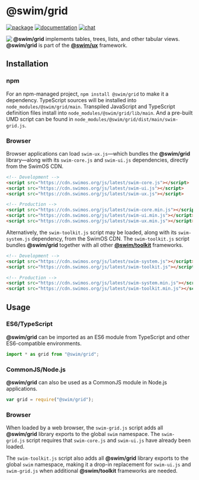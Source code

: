 # @swim/grid

[![package](https://img.shields.io/npm/v/@swim/grid.svg)](https://www.npmjs.com/package/@swim/grid)
[![documentation](https://img.shields.io/badge/doc-TypeDoc-blue.svg)](https://docs.swimos.org/js/latest/modules/_swim_grid.html)
[![chat](https://img.shields.io/badge/chat-Gitter-green.svg)](https://gitter.im/swimos/community)

<a href="https://www.swimos.org"><img src="https://docs.swimos.org/readme/marlin-blue.svg" align="left"></a>

**@swim/grid** implements tables, trees, lists, and other tabular views.  **@swim/grid** is part of the
[**@swim/ux**](https://github.com/swimos/swim/tree/master/swim-toolkit-js/swim-ux-js/@swim/ux) framework.

## Installation

### npm

For an npm-managed project, `npm install @swim/grid` to make it a dependency.
TypeScript sources will be installed into `node_modules/@swim/grid/main`.
Transpiled JavaScript and TypeScript definition files install into
`node_modules/@swim/grid/lib/main`.  And a pre-built UMD script can
be found in `node_modules/@swim/grid/dist/main/swim-grid.js`.

### Browser

Browser applications can load `swim-ux.js`—which bundles the **@swim/grid**
library—along with its `swim-core.js` and `swim-ui.js` dependencies, directly
from the SwimOS CDN.

```html
<!-- Development -->
<script src="https://cdn.swimos.org/js/latest/swim-core.js"></script>
<script src="https://cdn.swimos.org/js/latest/swim-ui.js"></script>
<script src="https://cdn.swimos.org/js/latest/swim-ux.js"></script>

<!-- Production -->
<script src="https://cdn.swimos.org/js/latest/swim-core.min.js"></script>
<script src="https://cdn.swimos.org/js/latest/swim-ui.min.js"></script>
<script src="https://cdn.swimos.org/js/latest/swim-ux.min.js"></script>
```

Alternatively, the `swim-toolkit.js` script may be loaded, along with its
`swim-system.js` dependency, from the SwimOS CDN.  The `swim-toolkit.js`
script bundles **@swim/grid** together with all other
[**@swim/toolkit**](https://github.com/swimos/swim/tree/master/swim-toolkit-js/@swim/toolkit)
frameworks.

```html
<!-- Development -->
<script src="https://cdn.swimos.org/js/latest/swim-system.js"></script>
<script src="https://cdn.swimos.org/js/latest/swim-toolkit.js"></script>

<!-- Production -->
<script src="https://cdn.swimos.org/js/latest/swim-system.min.js"></script>
<script src="https://cdn.swimos.org/js/latest/swim-toolkit.min.js"></script>
```

## Usage

### ES6/TypeScript

**@swim/grid** can be imported as an ES6 module from TypeScript and other
ES6-compatible environments.

```typescript
import * as grid from "@swim/grid";
```

### CommonJS/Node.js

**@swim/grid** can also be used as a CommonJS module in Node.js applications.

```javascript
var grid = require("@swim/grid");
```

### Browser

When loaded by a web browser, the `swim-grid.js` script adds all
**@swim/grid** library exports to the global `swim` namespace.
The `swim-grid.js` script requires that `swim-core.js` and `swim-ui.js`
have already been loaded.

The `swim-toolkit.js` script also adds all **@swim/grid** library
exports to the global `swim` namespace, making it a drop-in replacement for
`swim-ui.js` and `swim-grid.js` when additional **@swim/toolkit** frameworks
are needed.
